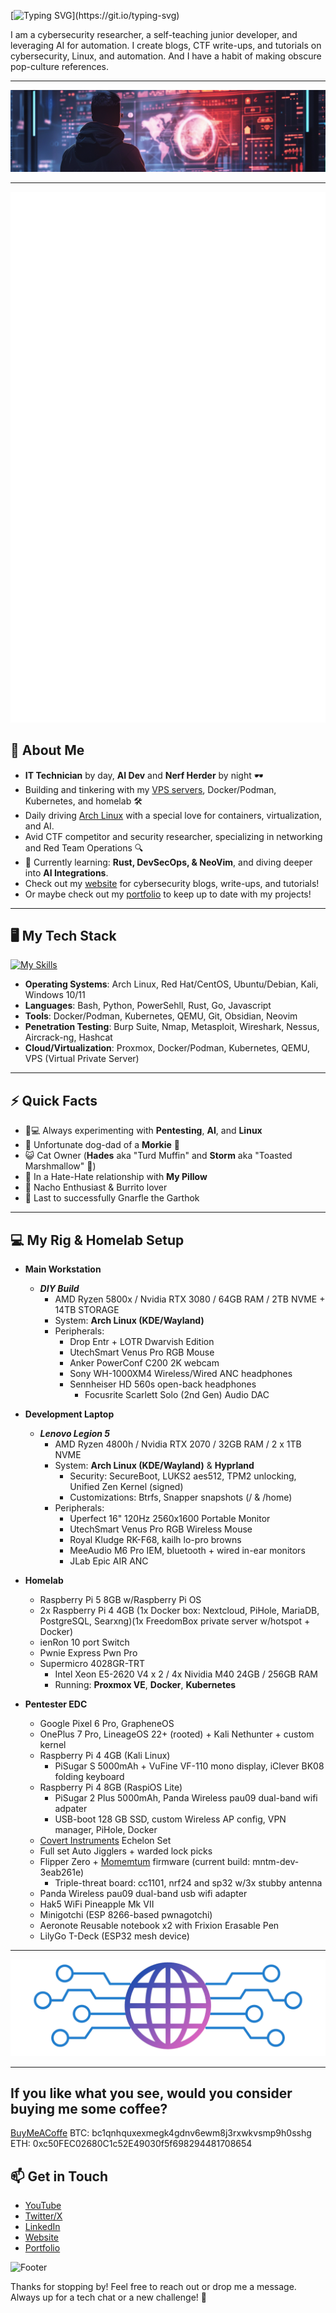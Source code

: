 [![Typing SVG](https://readme-typing-svg.demolab.com?font=Fira+Code&weight=450&size=22&duration=4000&pause=10&color=459EB5&center=true&vCenter=true&multiline=true&width=800&height=100&lines=%F0%9F%91%8B+Hey%2C+my+name's+Angel%2C+but+you+can;call+me+by+my+handle%2C+CypherOxide!)](https://git.io/typing-svg)

I am a  cybersecurity researcher, a self-teaching junior developer, and leveraging AI for automation. I create blogs, CTF write-ups, and tutorials on cybersecurity, Linux, and automation. And I have a habit of making obscure pop-culture references.

---
![Banner](Banner.png)

---
![Metrics](github-metrics.svg)

## 🚀 About Me

- **IT Technician** by day, **AI Dev** and **Nerf Herder** by night 🕶️
- Building and tinkering with my [VPS servers](https://hostinger.com/?REFERRALCODE=1ANGELSANTI16), Docker/Podman, Kubernetes, and homelab 🛠️
- Daily driving [Arch Linux](https://archlinux.org/) with a special love for containers, virtualization, and AI.
- Avid CTF competitor and security researcher, specializing in networking and Red Team Operations 🔍
- 🧠 Currently learning: **Rust, DevSecOps, & NeoVim**, and diving deeper into **AI Integrations**.
- Check out my [website](https://www.hopeintsys.com) for cybersecurity blogs, write-ups, and tutorials!
- Or maybe check out my [portfolio](https://angelsantiago.me) to keep up to date with my projects!

---

## 🖥️ My Tech Stack

[![My Skills](https://skillicons.dev/icons?i=bash,powershell,py,js,ts,html,nodejs,css,go,neovim,azure,aws,docker,kubernetes,arch,kali,redhat,windows,cmake,git,github,mongodb,postgres,raspberrypi,rust,tensorflow,pytorch,wordpress&perline=15)](https://skillicons.dev)

- **Operating Systems**: Arch Linux, Red Hat/CentOS, Ubuntu/Debian, Kali, Windows 10/11
- **Languages**: Bash, Python, PowerSehll, Rust, Go, Javascript
- **Tools**: Docker/Podman, Kubernetes, QEMU, Git, Obsidian, Neovim
- **Penetration Testing**: Burp Suite, Nmap, Metasploit, Wireshark, Nessus, Aircrack-ng, Hashcat
- **Cloud/Virtualization**: Proxmox, Docker/Podman, Kubernetes, QEMU, VPS (Virtual Private Server)

---

## ⚡ Quick Facts

- 🤖💻 Always experimenting with **Pentesting**, **AI**, and **Linux**
- 🐺 Unfortunate dog-dad of a **Morkie** 🐾
- 😺 Cat Owner (**Hades** aka "Turd Muffin" and **Storm** aka "Toasted Marshmallow" 🖤)
- 🛌 In a Hate-Hate relationship with **My Pillow**
- 🧀 Nacho Enthusiast & Burrito lover
- 👾 Last to successfully Gnarfle the Garthok

---

## 💻 My Rig & Homelab Setup

- **Main Workstation**
  - ***DIY Build***
    - AMD Ryzen 5800x / Nvidia RTX 3080 / 64GB RAM / 2TB NVME + 14TB STORAGE
    - System: **Arch Linux (KDE/Wayland)**
    - Peripherals:
      - Drop Entr + LOTR Dwarvish Edition
      - UtechSmart Venus Pro RGB Mouse
      - Anker PowerConf C200 2K webcam
      - Sony WH-1000XM4 Wireless/Wired ANC headphones
      - Sennheiser HD 560s open-back headphones
        - Focusrite Scarlett Solo (2nd Gen) Audio DAC

- **Development Laptop**
  - ***Lenovo Legion 5***
    - AMD Ryzen 4800h / Nvidia RTX 2070 / 32GB RAM / 2 x 1TB NVME
    - System:  **Arch Linux (KDE/Wayland)** & **Hyprland**
      - Security: SecureBoot, LUKS2 aes512, TPM2 unlocking, Unified Zen Kernel (signed)  
      - Customizations: Btrfs, Snapper snapshots (/ & /home)  
    - Peripherals:
      - Uperfect 16" 120Hz 2560x1600 Portable Monitor
      - UtechSmart Venus Pro RGB Wireless Mouse
      - Royal Kludge RK-F68, kailh lo-pro browns
      - MeeAudio M6 Pro IEM, bluetooth + wired in-ear monitors
      - JLab Epic AIR ANC

- **Homelab**
  - Raspberry Pi 5 8GB w/Raspberry Pi OS
  - 2x Raspberry Pi 4 4GB (1x Docker box: Nextcloud, PiHole, MariaDB, PostgreSQL, Searxng)(1x FreedomBox private server w/hotspot + Docker)
  - ienRon 10 port Switch
  - Pwnie Express Pwn Pro
  - Supermicro 4028GR-TRT
    - Intel Xeon E5-2620 V4 x 2 / 4x Nividia M40 24GB / 256GB RAM
    - Running: **Proxmox VE**, **Docker**, **Kubernetes**

- **Pentester EDC**
  - Google Pixel 6 Pro, GrapheneOS
  - OnePlus 7 Pro, LineageOS 22+ (rooted) + Kali Nethunter + custom kernel
  - Raspberry Pi 4 4GB (Kali Linux)
    - PiSugar S 5000mAh + VuFine VF-110 mono display, iClever BK08 folding keyboard
  - Raspberry Pi 4 8GB (RaspiOS Lite)
    - PiSugar 2 Plus 5000mAh, Panda Wireless pau09 dual-band wifi adpater
    - USB-boot 128 GB SSD, custom Wireless AP config, VPN manager, PiHole, Docker  
  - [Covert Instruments](https://covertinstruments.com/) Echelon Set
  - Full set Auto Jigglers + warded lock picks
  - Flipper Zero + [Momemtum](https://momentum-fw.dev/) firmware (current build: mntm-dev-3eab261e)
    - Triple-threat board: cc1101, nrf24 and sp32 w/3x stubby antenna
  - Panda Wireless pau09 dual-band usb wifi adapter
  - Hak5 WiFi Pineapple Mk VII
  - Minigotchi (ESP 8266-based pwnagotchi)
  - Aeronote Reusable notebook x2 with Frixion Erasable Pen
  - LilyGo T-Deck (ESP32 mesh device)

---

![logo](HOPE_Integrated_Systems_Logo-banner-crop.png)

---

## If you like what you see, would you consider buying me some coffee?

[BuyMeACoffe](https://buymeacoffee.com/cypheroxide)
BTC:  bc1qnhquxexmegk4gdnv6ewm8j3rxwkvsmp9h0sshg
ETH:  0xc50FEC02680C1c52E49030f5f698294481708654

## 📫 Get in Touch

- [YouTube](https://www.youtube.com/c/CypherOxide)
- [Twitter/X](https://x.com/HopeIntSys)
- [LinkedIn](https://www.linkedin.com/in/angel-santiago/)
- [Website](https://www.hopeintsys.com)
- [Portfolio](https://angelsantiago.me)

![Footer](footer.png)

Thanks for stopping by! Feel free to reach out or drop me a message. Always up for a tech chat or a new challenge! 💬
